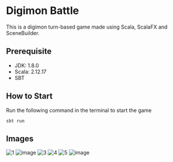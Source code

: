 # Digimon Battle
This is a digimon turn-based game made using Scala, ScalaFX and SceneBuilder. 

## Prerequisite
- JDK: 1.8.0
- Scala: 2.12.17
- SBT 

## How to Start
Run the following command in the terminal to start the game
```
sbt run
```

## Images
![1](https://github.com/user-attachments/assets/49e42809-a5ed-49cf-a3f1-09f1e12a414a)
![image](https://github.com/user-attachments/assets/19d14c8e-eb11-4bc8-8a82-cb3a1a89097c)
![3](https://github.com/user-attachments/assets/e8940a9c-e4f9-48cc-adf8-a318aceec5fb)
![4](https://github.com/user-attachments/assets/426299aa-69b9-48cd-ac1f-6f38318ff62c)
![5](https://github.com/user-attachments/assets/904b1ca1-b9aa-4ce9-ab14-6e4e4cb530ed)
![image](https://github.com/user-attachments/assets/caca460a-0d11-4258-a68d-7b29049c981a)

